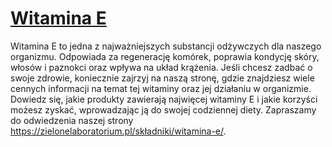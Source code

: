 # [Witamina E](https://zielonelaboratorium.pl/składniki/witamina-e/)

Witamina E to jedna z najważniejszych substancji odżywczych dla naszego organizmu. Odpowiada za regenerację komórek, poprawia kondycję skóry, włosów i paznokci oraz wpływa na układ krążenia. Jeśli chcesz zadbać o swoje zdrowie, koniecznie zajrzyj na naszą stronę, gdzie znajdziesz wiele cennych informacji na temat tej witaminy oraz jej działaniu w organizmie. Dowiedz się, jakie produkty zawierają najwięcej witaminy E i jakie korzyści możesz zyskać, wprowadzając ją do swojej codziennej diety. Zapraszamy do odwiedzenia naszej strony https://zielonelaboratorium.pl/składniki/witamina-e/.